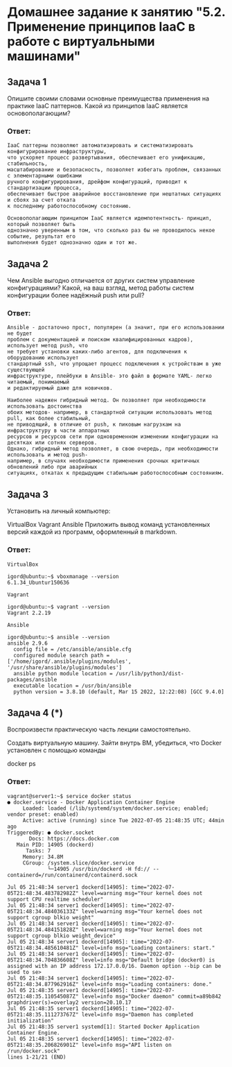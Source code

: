# Домашнее задание к занятию "5.2. Применение принципов IaaC в работе с виртуальными машинами"

## Задача 1

Опишите своими словами основные преимущества применения на практике IaaC паттернов.
Какой из принципов IaaC является основополагающим?

### Ответ:
```
IaaC паттерны позволяют автоматизировать и систематизировать конфигурирование инфраструктуры,
что ускоряет процесс развертывания, обеспечивает его унификацию, стабильность, 
масштабирование и безопасность, позволяет избегать проблем, связанных с элементарными ошибками 
ручного конфигурирования, дрейфом конфигураций, приводит к стандартизации процесса, 
обеспечивает быстрое аварийное восстановление при нештатных ситуациях и сбоях за счет отката 
к последнему работоспособному состоянию.

Основополагающим принципом IaaC является идемпотентность- принцип, который позволяет быть 
однозначно уверенным в том, что сколько раз бы не проводилось некое событие, результат его 
выполнения будет однозначно один и тот же.
```

## Задача 2

Чем Ansible выгодно отличается от других систем управление конфигурациями?
Какой, на ваш взгляд, метод работы систем конфигурации более надёжный push или pull?

### Ответ:
```
Ansible - достаточно прост, популярен (а значит, при его использовании не будет 
проблем с документацией и поиском квалифицированных кадров), использует метод push, что 
не требует установки каких-либо агентов, для подключения к оборудованию использует 
стандартный ssh, что упрощает процесс подключения к устройствам в уже существующей 
инфраструктуре, плейбуки в Ansible- это файл в формате YAML- легко читаемый, понимаемый 
и редактируемый даже для новичков.

Наиболее надежен гибридный метод. Он позволяет при необходимости использовать достоинства 
обоих методов- например, в стандартной ситуации использовать метод pull, как более стабильный, 
не приводящий, в отличие от push, к пиковым нагрузкам на инфраструктуру в части аппаратных 
ресурсов и ресурсов сети при одновременном изменении конфигурации на десятках или сотнях серверов.
Однако, гибридный метод позволяет, в свою очередь, при необходимости использовать и метод push- 
например, в случаях необходимости применения срочных критичных обновлений либо при аварийных 
ситуациях, откатах к предыдущим стабильным работоспособным состояниям.
```

## Задача 3

Установить на личный компьютер:

VirtualBox
Vagrant
Ansible
Приложить вывод команд установленных версий каждой из программ, оформленный в markdown.

### Ответ:
```
VirtualBox

igord@ubuntu:~$ vboxmanage --version
6.1.34_Ubuntur150636

Vagrant

igord@ubuntu:~$ vagrant --version
Vagrant 2.2.19

Ansible

igord@ubuntu:~$ ansible --version
ansible 2.9.6
  config file = /etc/ansible/ansible.cfg
  configured module search path = ['/home/igord/.ansible/plugins/modules', '/usr/share/ansible/plugins/modules']
  ansible python module location = /usr/lib/python3/dist-packages/ansible
  executable location = /usr/bin/ansible
  python version = 3.8.10 (default, Mar 15 2022, 12:22:08) [GCC 9.4.0]

```

## Задача 4 (*)

Воспроизвести практическую часть лекции самостоятельно.

Создать виртуальную машину.
Зайти внутрь ВМ, убедиться, что Docker установлен с помощью команды

docker ps

### Ответ:
```
vagrant@server1:~$ service docker status
● docker.service - Docker Application Container Engine
     Loaded: loaded (/lib/systemd/system/docker.service; enabled; vendor preset: enabled)
     Active: active (running) since Tue 2022-07-05 21:48:35 UTC; 44min ago
TriggeredBy: ● docker.socket
       Docs: https://docs.docker.com
   Main PID: 14905 (dockerd)
      Tasks: 7
     Memory: 34.8M
     CGroup: /system.slice/docker.service
             └─14905 /usr/bin/dockerd -H fd:// --containerd=/run/containerd/containerd.sock

Jul 05 21:48:34 server1 dockerd[14905]: time="2022-07-05T21:48:34.483782982Z" level=warning msg="Your kernel does not support CPU realtime scheduler"
Jul 05 21:48:34 server1 dockerd[14905]: time="2022-07-05T21:48:34.484036133Z" level=warning msg="Your kernel does not support cgroup blkio weight"
Jul 05 21:48:34 server1 dockerd[14905]: time="2022-07-05T21:48:34.484151828Z" level=warning msg="Your kernel does not support cgroup blkio weight_device"
Jul 05 21:48:34 server1 dockerd[14905]: time="2022-07-05T21:48:34.485610481Z" level=info msg="Loading containers: start."
Jul 05 21:48:34 server1 dockerd[14905]: time="2022-07-05T21:48:34.704836608Z" level=info msg="Default bridge (docker0) is assigned with an IP address 172.17.0.0/16. Daemon option --bip can be used to se>
Jul 05 21:48:34 server1 dockerd[14905]: time="2022-07-05T21:48:34.877962916Z" level=info msg="Loading containers: done."
Jul 05 21:48:35 server1 dockerd[14905]: time="2022-07-05T21:48:35.110545087Z" level=info msg="Docker daemon" commit=a89b842 graphdriver(s)=overlay2 version=20.10.17
Jul 05 21:48:35 server1 dockerd[14905]: time="2022-07-05T21:48:35.111273767Z" level=info msg="Daemon has completed initialization"
Jul 05 21:48:35 server1 systemd[1]: Started Docker Application Container Engine.
Jul 05 21:48:35 server1 dockerd[14905]: time="2022-07-05T21:48:35.206826901Z" level=info msg="API listen on /run/docker.sock"
lines 1-21/21 (END)

```
